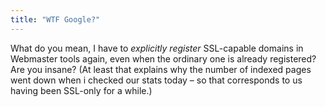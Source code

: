 ```yaml
---
title: "WTF Google?"
---
```



<p>What do you mean, I have to <em>explicitly register</em> SSL-capable domains in Webmaster tools again, even when the ordinary one is already registered? Are you insane? (At least that explains why the number of indexed pages went down when i checked our stats today – so that corresponds to us having been SSL-only for a while.)</p>